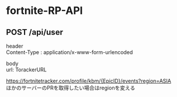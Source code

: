 # fortnite-RP-API

## POST /api/user

header  
Content-Type : application/x-www-form-urlencoded  

body  
url: TorackerURL  

https://fortnitetracker.com/profile/kbm/{EpicID}/events?region=ASIA  
ほかのサーバーのPRを取得したい場合はregionを変える